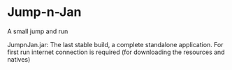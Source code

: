 Jump-n-Jan
==========

A small jump and run

JumpnJan.jar:
	The last stable build, a complete standalone application. For first run internet connection is required (for downloading the resources and natives)